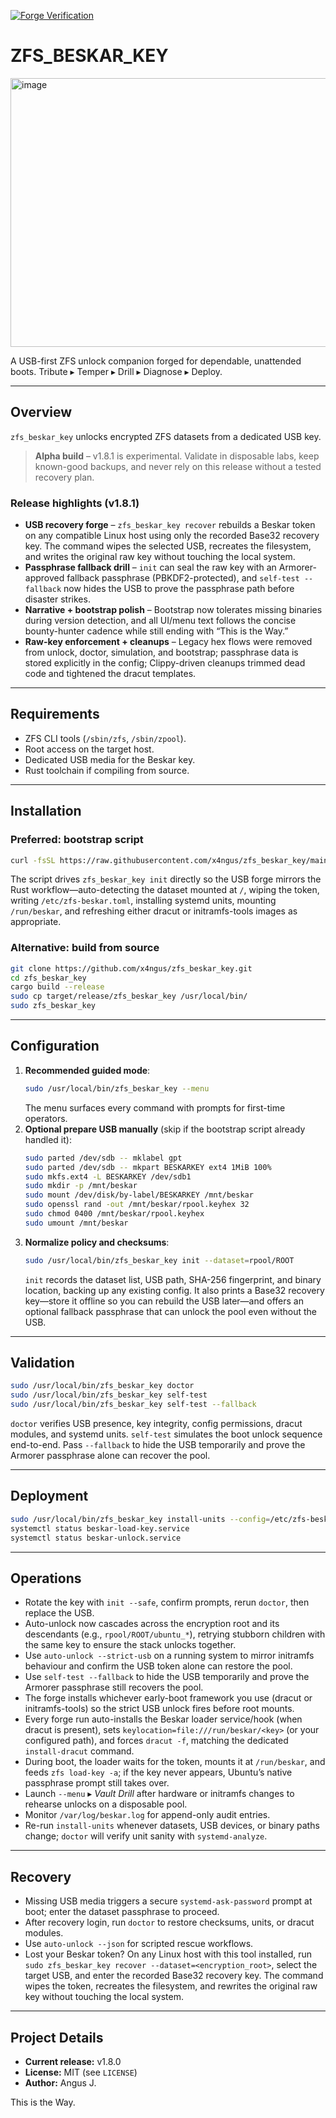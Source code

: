 [![Forge Verification](https://github.com/x4ngus/zfs_beskar_key/actions/workflows/rust.yml/badge.svg)](https://github.com/x4ngus/zfs_beskar_key/actions)

# **ZFS_BESKAR_KEY**

<img width="860" height="430" alt="image" src="https://github.com/user-attachments/assets/309192cc-9f2b-42ac-b36a-918083e472ef" />

A USB-first ZFS unlock companion forged for dependable, unattended boots. 
Tribute ▸ Temper ▸ Drill ▸ Diagnose ▸ Deploy.

---

## Overview

`zfs_beskar_key` unlocks encrypted ZFS datasets from a dedicated USB key.

> **Alpha build** – v1.8.1 is experimental. Validate in disposable labs, keep known-good backups, and never rely on this release without a tested recovery plan.

### Release highlights (v1.8.1)

- **USB recovery forge** – `zfs_beskar_key recover` rebuilds a Beskar token on any compatible Linux host using only the recorded Base32 recovery key. The command wipes the selected USB, recreates the filesystem, and writes the original raw key without touching the local system.
- **Passphrase fallback drill** – `init` can seal the raw key with an Armorer-approved fallback passphrase (PBKDF2-protected), and `self-test --fallback` now hides the USB to prove the passphrase path before disaster strikes.
- **Narrative + bootstrap polish** – Bootstrap now tolerates missing binaries during version detection, and all UI/menu text follows the concise bounty-hunter cadence while still ending with “This is the Way.”
- **Raw-key enforcement + cleanups** – Legacy hex flows were removed from unlock, doctor, simulation, and bootstrap; passphrase data is stored explicitly in the config; Clippy-driven cleanups trimmed dead code and tightened the dracut templates.

---

## Requirements

- ZFS CLI tools (`/sbin/zfs`, `/sbin/zpool`).
- Root access on the target host.
- Dedicated USB media for the Beskar key.
- Rust toolchain if compiling from source.

---

## Installation

### Preferred: bootstrap script

```bash
curl -fsSL https://raw.githubusercontent.com/x4ngus/zfs_beskar_key/main/scripts/bootstrap.sh | sudo bash
```

The script drives `zfs_beskar_key init` directly so the USB forge mirrors the Rust workflow—auto-detecting the dataset mounted at `/`, wiping the token, writing `/etc/zfs-beskar.toml`, installing systemd units, mounting `/run/beskar`, and refreshing either dracut or initramfs-tools images as appropriate.

### Alternative: build from source

```bash
git clone https://github.com/x4ngus/zfs_beskar_key.git
cd zfs_beskar_key
cargo build --release
sudo cp target/release/zfs_beskar_key /usr/local/bin/
sudo zfs_beskar_key
```

---

## Configuration

1. **Recommended guided mode**:
   ```bash
   sudo /usr/local/bin/zfs_beskar_key --menu
   ```
   The menu surfaces every command with prompts for first-time operators.
1. **Optional prepare USB manually** (skip if the bootstrap script already handled it):
   ```bash
   sudo parted /dev/sdb -- mklabel gpt
   sudo parted /dev/sdb -- mkpart BESKARKEY ext4 1MiB 100%
   sudo mkfs.ext4 -L BESKARKEY /dev/sdb1
   sudo mkdir -p /mnt/beskar
   sudo mount /dev/disk/by-label/BESKARKEY /mnt/beskar
   sudo openssl rand -out /mnt/beskar/rpool.keyhex 32
   sudo chmod 0400 /mnt/beskar/rpool.keyhex
   sudo umount /mnt/beskar
   ```
2. **Normalize policy and checksums**:
   ```bash
   sudo /usr/local/bin/zfs_beskar_key init --dataset=rpool/ROOT
   ```
   `init` records the dataset list, USB path, SHA-256 fingerprint, and binary location, backing up any existing config. It also prints a Base32 recovery key—store it offline so you can rebuild the USB later—and offers an optional fallback passphrase that can unlock the pool even without the USB.

---

## Validation

```bash
sudo /usr/local/bin/zfs_beskar_key doctor 
sudo /usr/local/bin/zfs_beskar_key self-test 
sudo /usr/local/bin/zfs_beskar_key self-test --fallback
```

`doctor` verifies USB presence, key integrity, config permissions, dracut modules, and systemd units. `self-test` simulates the boot unlock sequence end-to-end. Pass `--fallback` to hide the USB temporarily and prove the Armorer passphrase alone can recover the pool.

---

## Deployment

```bash
sudo /usr/local/bin/zfs_beskar_key install-units --config=/etc/zfs-beskar.toml
systemctl status beskar-load-key.service
systemctl status beskar-unlock.service
```

---

## Operations

- Rotate the key with `init --safe`, confirm prompts, rerun `doctor`, then replace the USB.
- Auto-unlock now cascades across the encryption root and its descendants (e.g., `rpool/ROOT/ubuntu_*`), retrying stubborn children with the same key to ensure the stack unlocks together.
- Use `auto-unlock --strict-usb` on a running system to mirror initramfs behaviour and confirm the USB token alone can restore the pool.
- Use `self-test --fallback` to hide the USB temporarily and prove the Armorer passphrase still recovers the pool.
- The forge installs whichever early-boot framework you use (dracut or initramfs-tools) so the strict USB unlock fires before root mounts.
- Every forge run auto-installs the Beskar loader service/hook (when dracut is present), sets `keylocation=file:///run/beskar/<key>` (or your configured path), and forces `dracut -f`, matching the dedicated `install-dracut` command.
- During boot, the loader waits for the token, mounts it at `/run/beskar`, and feeds `zfs load-key -a`; if the key never appears, Ubuntu’s native passphrase prompt still takes over.
- Launch `--menu` ▸ *Vault Drill* after hardware or initramfs changes to rehearse unlocks on a disposable pool.
- Monitor `/var/log/beskar.log` for append-only audit entries.
- Re-run `install-units` whenever datasets, USB devices, or binary paths change; `doctor` will verify unit sanity with `systemd-analyze`.

---

## Recovery

- Missing USB media triggers a secure `systemd-ask-password` prompt at boot; enter the dataset passphrase to proceed.
- After recovery login, run `doctor` to restore checksums, units, or dracut modules.
- Use `auto-unlock --json` for scripted rescue workflows.
- Lost your Beskar token? On any Linux host with this tool installed, run `sudo zfs_beskar_key recover --dataset=<encryption_root>`, select the target USB, and enter the recorded Base32 recovery key. The command wipes the token, recreates the filesystem, and rewrites the original raw key without touching the local system.

---

## Project Details

- **Current release:** v1.8.0
- **License:** MIT (see `LICENSE`)
- **Author:** Angus J.

This is the Way.
